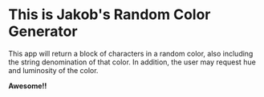 # This is Jakob's Random Color Generator

This app will return a block of characters in a random color, also including the string denomination of that color. In addition, the user may request hue and luminosity of the color.

**Awesome!!**
